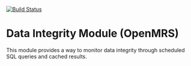 [![Build Status](https://secure.travis-ci.org/openmrs/openmrs-module-dataintegrity.png)](https://travis-ci.org/openmrs/openmrs-module-dataintegrity)

Data Integrity Module (OpenMRS)
==========================

This module provides a way to monitor data integrity through scheduled SQL queries and cached results.